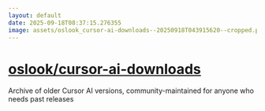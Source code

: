 ```yaml
---
layout: default
date: 2025-09-18T08:37:15.276355
image: assets/oslook_cursor-ai-downloads--20250918T043915620--cropped.png
---
```


# [oslook/cursor-ai-downloads](https://github.com/oslook/cursor-ai-downloads)

Archive of older Cursor AI versions, community-maintained for anyone who needs past releases
